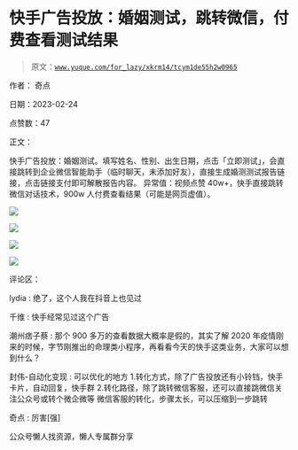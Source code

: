 # 快手广告投放：婚姻测试，跳转微信，付费查看测试结果

> 原文：[`www.yuque.com/for_lazy/xkrm14/tcym1de55h2w0965`](https://www.yuque.com/for_lazy/xkrm14/tcym1de55h2w0965)

作者： 奇点

日期：2023-02-24

点赞数：47

正文：

快手广告投放：婚姻测试。填写姓名、性别、出生日期，点击「立即测试」，会直接跳转到企业微信智能助手（临时聊天，未添加好友），直接生成婚测测试报告链接，点击链接支付即可解散报告内容。 异常值：视频点赞 40w+，快手直接跳转微信对话技术，900w 人付费查看结果（可能是网页虚值）。

![](img/fbc3a3a4efd9896b532f2755ed3bd469.png)

![](img/66263e703a94303eba06994e98aa3a6b.png)

![](img/e0d9c8227b77a6fad9da4f640da8202d.png)

![](img/91aeb90154b54356813daa2ddac93a42.png)

评论区：

lydia : 绝了，这个人我在抖音上也见过

千维 : 快手经常见过这个广告

潮州痞子蔡 : 那个 900 多万的查看数据大概率是假的，其实了解 2020 年疫情刚来的时候，字节刚推出的命理类小程序，再看看今天的快手这类业务，大家可以想到什么？

封伟-自动化变现 : 可以优化的地方 1.转化方式，除了广告投放还有小铃铛，快手卡片，自动回复，快手群 2.转化路径，除了跳转微信客服，还可以直接跳微信关注公众号或转个微企微等 微信客服的转化，步骤太长，可以压缩到一步跳转

奇点 : 厉害[强]

公众号懒人找资源，懒人专属群分享

